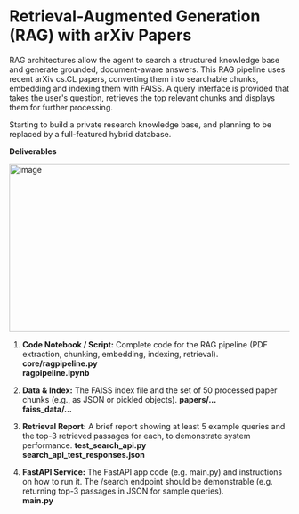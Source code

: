 
# Retrieval-Augmented Generation (RAG) with arXiv Papers

RAG architectures allow the agent to search a structured knowledge base and generate grounded, document-aware answers. This RAG pipeline uses recent arXiv cs.CL papers, converting them into searchable chunks, embedding and indexing them with FAISS. A query interface is provided that takes the user's question, retrieves the top relevant chunks and displays them for further processing. 

Starting to build a private research knowledge base, and planning to be replaced by a full-featured hybrid database.

**Deliverables**

<img width="945" height="302" alt="image" src="https://github.com/user-attachments/assets/87f744d7-e374-4b92-8e44-91aed730568e" />

1. **Code Notebook / Script:** Complete code for the RAG pipeline (PDF extraction, chunking, embedding, indexing, retrieval).
   **core/ragpipeline.py**<br>
   **ragpipeline.ipynb**

2. **Data & Index:** The FAISS index file and the set of 50 processed paper chunks (e.g., as JSON or pickled objects).
   **papers/...**<br>
   **faiss_data/...**<br>

3. **Retrieval Report:** A brief report showing at least 5 example queries and the top-3 retrieved passages for each, to demonstrate system performance.
    **test_search_api.py**<br>
    **search_api_test_responses.json**<br>

4. **FastAPI Service:** The FastAPI app code (e.g. main.py) and instructions on how to run it. The /search endpoint should be demonstrable (e.g. returning top-3 passages in JSON for sample queries).<br>
    **main.py**<br>


